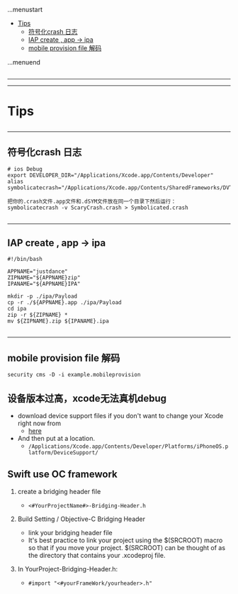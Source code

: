 ...menustart

 - [Tips](#a0d4cc0f54602c3f247c72f15a7d2dbf)
     - [符号化crash 日志](#f3339d94a6bf27a7a019412ed2bd3ba9)
     - [IAP create , app -> ipa](#baf92b6a6a0ac6be9b16cf0d77c0a8c4)
     - [mobile provision file 解码](#4b90af20d825ac9eb566c44390737682)

...menuend


<h2 id="a0d4cc0f54602c3f247c72f15a7d2dbf"></h2>

-----
-----

# Tips

<h2 id="f3339d94a6bf27a7a019412ed2bd3ba9"></h2>

-----

## 符号化crash 日志

```shell
# ios Debug
export DEVELOPER_DIR="/Applications/Xcode.app/Contents/Developer"
alias symbolicatecrash="/Applications/Xcode.app/Contents/SharedFrameworks/DVTFoundation.framework/Versions/A/Resources/symbolicatecrash"

把你的.crash文件.app文件和.dSYM文件放在同一个目录下然后运行：
symbolicatecrash -v ScaryCrash.crash > Symbolicated.crash
```

<h2 id="baf92b6a6a0ac6be9b16cf0d77c0a8c4"></h2>

-----

## IAP create , app -> ipa

```shell
#!/bin/bash  

APPNAME="justdance"  
ZIPNAME="${APPNAME}zip" 
IPANAME="${APPNAME}IPA" 
  
mkdir -p ./ipa/Payload  
cp -r ./${APPNAME}.app ./ipa/Payload  
cd ipa  
zip -r ${ZIPNAME} *  
mv ${ZIPNAME}.zip ${IPANAME}.ipa  
```

<h2 id="4b90af20d825ac9eb566c44390737682"></h2>

-----

## mobile provision file 解码

```
security cms -D -i example.mobileprovision
```

## 设备版本过高，xcode无法真机debug

 - download device support files if you don't want to change your Xcode right now from 
    - [here](https://github.com/filsv/iPhoneOSDeviceSupport)
 - And then put at a location.
    - `/Applications/Xcode.app/Contents/Developer/Platforms/iPhoneOS.platform/DeviceSupport/`


## Swift use OC framework

1. create a bridging header file
    - `<#YourProjectName#>-Bridging-Header.h`

2. Build Setting / Objective-C Bridging Header
    - link your bridging header file
    - It's best practice to link your project using the $(SRCROOT) macro so that if you move your project. $(SRCROOT) can be thought of as the directory that contains your .xcodeproj file.

3. In YourProject-Bridging-Header.h:
    - `#import "<#yourFrameWork/yourheader>.h"`


